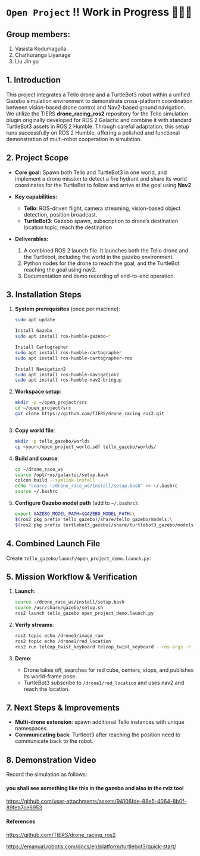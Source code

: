 



# `Open Project`  ‼️ Work in Progress 👨‍🔧👷

## Group members: 
1) Vasista Kodumagulla
2) Chathuranga Liyanage 
3) Liu Jin yu

## 1. Introduction

This project integrates a Tello drone and a TurtleBot3 robot within a unified Gazebo simulation environment to demonstrate cross-platform coordination between vision-based drone control and Nav2-based ground navigation. We utilize the TIERS **drone_racing_ros2** repository for the Tello simulation plugin originally developed for ROS 2 Galactic and combine it with standard TurtleBot3 assets in ROS 2 Humble. Through careful adaptation, this setup runs successfully on ROS 2 Humble, offering a polished and functional demonstration of multi-robot cooperation in simulation.

## 2. Project Scope

* **Core goal:** Spawn both Tello and TurtleBot3 in one world, and implement a drone mission to detect a fire hydrant and share its world coordinates for the TurtleBot to follow and arrive at the goal using **Nav2**.
* **Key capabilities:**

  * **Tello**: ROS-driven flight, camera streaming, vision-based object detection, position broadcast.
  * **TurtleBot3**: Gazebo spawn, subscription to drone’s destination location topic, reach the destination
* **Deliverables:**

  1. A combined ROS 2 launch file. It launches both the Tello drone and the Turtlebot, including the world in the gazebo environment. 
  2. Python nodes for the drone to reach the goal, and the TurtleBot reaching the goal using nav2.
  3. Documentation and demo recording of end-to-end operation.

## 3. Installation Steps

1. **System prerequisites** (once per machine):

   ```bash
   sudo apt update
   
   Install Gazebo
   sudo apt install ros-humble-gazebo-*

   Install Cartographer
   sudo apt install ros-humble-cartographer
   sudo apt install ros-humble-cartographer-ros

   Install Navigation2
   sudo apt install ros-humble-navigation2
   sudo apt install ros-humble-nav2-bringup
   ```
2. **Workspace setup**:

   ```bash
   mkdir -p ~/open_project/src
   cd ~/open_project/src
   git clone https://github.com/TIERS/drone_racing_ros2.git
   ```
   
     ```
3. **Copy world file**:

   ```bash
   mkdir -p tello_gazebo/worlds
   cp <your>/open_project_world.sdf tello_gazebo/worlds/
   ```
4. **Build and source**:

   ```bash
   cd ~/drone_race_ws
   source /opt/ros/galactic/setup.bash
   colcon build --symlink-install
   echo "source ~/drone_race_ws/install/setup.bash" >> ~/.bashrc
   source ~/.bashrc
   ```
5. **Configure Gazebo model path** (add to `~/.bashrc`):

   ```bash
   export GAZEBO_MODEL_PATH=$GAZEBO_MODEL_PATH:\
   $(ros2 pkg prefix tello_gazebo)/share/tello_gazebo/models:\
   $(ros2 pkg prefix turtlebot3_gazebo)/share/turtlebot3_gazebo/models
   ```

## 4. Combined Launch File

Create `tello_gazebo/launch/open_project_demo.launch.py`:


## 5. Mission Workflow & Verification

1. **Launch**:

   ```bash
   source ~/drone_race_ws/install/setup.bash
   source /usr/share/gazebo/setup.sh
   ros2 launch tello_gazebo open_project_demo.launch.py
   ```
2. **Verify streams**:

   ```bash
   ros2 topic echo /drone1/image_raw
   ros2 topic echo /drone1/red_location
   ros2 run teleop_twist_keyboard teleop_twist_keyboard --ros-args -r __ns:=/turtlebot
   ```
3. **Demo**:

   * Drone takes off, searches for red cube, centers, stops, and publishes its world-frame pose.
   * TurtleBot3 subscribe to `/drone1/red_location` and uses nav2 and reach the location. 

## 7. Next Steps & Improvements

* **Multi-drone extension**: spawn additional Tello instances with unique namespaces.
* **Communicating back**: Turtleot3 after reaching the position need to communicate back to the robot. 

## 8. Demonstration Video

Record the simulation as follows:



#### you shall see something like this in the gazebo and also in the rviz tool


https://github.com/user-attachments/assets/94106fde-88e5-4064-8b0f-89feb7ce6953


    

#### References
https://github.com/TIERS/drone_racing_ros2

https://emanual.robotis.com/docs/en/platform/turtlebot3/quick-start/







